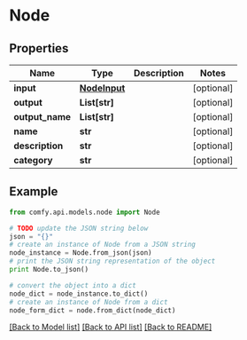 # Node


## Properties

Name | Type | Description | Notes
------------ | ------------- | ------------- | -------------
**input** | [**NodeInput**](NodeInput.md) |  | [optional] 
**output** | **List[str]** |  | [optional] 
**output_name** | **List[str]** |  | [optional] 
**name** | **str** |  | [optional] 
**description** | **str** |  | [optional] 
**category** | **str** |  | [optional] 

## Example

```python
from comfy.api.models.node import Node

# TODO update the JSON string below
json = "{}"
# create an instance of Node from a JSON string
node_instance = Node.from_json(json)
# print the JSON string representation of the object
print Node.to_json()

# convert the object into a dict
node_dict = node_instance.to_dict()
# create an instance of Node from a dict
node_form_dict = node.from_dict(node_dict)
```
[[Back to Model list]](../README.md#documentation-for-models) [[Back to API list]](../README.md#documentation-for-api-endpoints) [[Back to README]](../README.md)


